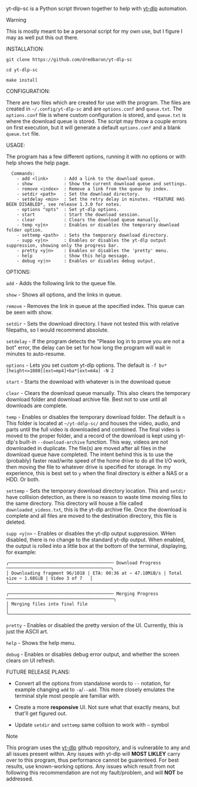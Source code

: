   yt-dlp-sc is a Python script thrown together to help with [yt-dlp](https://github.com/yt-dlp/yt-dlp) automation.

>[!WARNING]
>This is mostly meant to be a personal script for my own use, but I figure I may as well put this out there.

INSTALLATION:
  
  ```git clone https://github.com/dredbaron/yt-dlp-sc```

  ```cd yt-dlp-sc```

  ```make install```

CONFIGURATION:
  
  There are two files which are created for use with the program. The files are created in ```~/.config/yt-dlp-sc``` and are ```options.conf``` and ```queue.txt```. The ```options.conf``` file is where custom
  configuration is stored, and ```queue.txt``` is where the download queue is stored. The script may throw a couple errors on first execution, but it will generate a default ```options.conf``` and a blank ```queue.txt``` file.

USAGE:
  
  The program has a few different options, running it with no options or with help shows the help page.
```
  Commands:
    - add <link>      : Add a link to the download queue.
    - show            : Show the current download queue and settings.
    - remove <index>  : Remove a link from the queue by index.
    - setdir <path>   : Set the download directory.
    - setdelay <min>  : Set the retry delay in minutes. *FEATURE HAS BEEN DISABLED*, see release 1.3.0 for notes.
    - options "opts"  : Set yt-dlp options.
    - start           : Start the download session.
    - clear           : Clears the download queue manually.
    - temp <y|n>      : Enables or disables the temporary download folder option.
    - settemp <path>  : Sets the temporary download directory.
    - supp <y|n>      : Enables or disables the yt-dlp output suppression, showing only the progress bar.
    - pretty <y|n>    : Enables or disables the 'pretty' menu.
    - help            : Show this help message.
    - debug <y|n>     : Enables or disables debug output.
```
OPTIONS:

  ```add``` - Adds the following link to the queue file.

  ```show``` - Shows all options, and the links in queue.
  
  ```remove``` - Removes the link in queue at the specified index. This queue can be seen with show.
  
  ```setdir``` - Sets the download directory. I have not tested this with relative filepaths, so I would recommend absolute.
  
  ```setdelay``` - If the program detects the "Please log in to prove you are not a bot" error, the delay can be set for how long the program will wait in minutes to auto-resume.
  
  ```options``` - Lets you set custom yt-dlp options. The default is 
  ```-f bv*[height<=1080][ext=mp4]+ba*[ext=m4a] -N 2```
  
  ```start``` - Starts the download with whatever is in the download queue
  
  ```clear``` - Clears the download queue manually. This also clears the temporary download folder and download archive file. Best not to use until all downloads are complete.

  ```temp``` - Enables or disables the temporary download folder. The default is ```n``` This folder is located at ```~/yt-ddlp-sc/``` and houses the video, audio, and parts until the full
  video is downloaded and combined. The final video is moved to the proper folder, and a record of the download is kept using  yt-dlp's built-in ```--download-archive``` function. This way,
  videos are not downloaded in duplicate. The file(s) are moved after all files in the download queue have completed. The intent behind this is to use the (probably) faster read/write speed
  of the home drive to do all the I/O work, then moving the file to whatever drive is specified for storage. In my experience, this is best set to ```y``` when the final directory is either
  a NAS or a HDD. Or both.

  ```settemp``` - Sets the temporary download directory location. This and ```setdir``` have collision detection, as there is no reason to waste time moving files to the same directory. This
  directory will house a file called ```downloaded_videos.txt```, this is the yt-dlp archive file. Once the download is complete and all files are moved to the destination directory, this
  file is deleted.

  ```supp <y|n>``` - Enables or disables the yt-dlp output suppression. WHen disabled, there is no change to the standard yt-dlp output. When enabled, the output is rolled into a little box
  at the bottom of the terminal, displaying, for example:
  
```
╭──────────────────────────────────────── Download Progress ────────────────────────────────────────╮
│ Downloading fragment 96/1018 | ETA: 00:36 at ~ 47.10MiB/s | Total size ~ 1.68GiB | Video 3 of 7   │
╰───────────────────────────────────────────────────────────────────────────────────────────────────╯
```

```
╭──────────────────────────────────────── Merging Progress ─────────────────────────────────────────╮
│ Merging files into final file                                                                     │
╰───────────────────────────────────────────────────────────────────────────────────────────────────╯
```

  ```pretty``` - Enables or disabled the pretty version of the UI. Currently, this is just the ASCII art.
  
  ```help``` - Shows the help menu.

   ```debug``` - Enables or disables debug error output, and whether the screen clears on UI refresh.

FUTURE RELEASE PLANS:

* Convert all the options from standalone words to `--` notation, for example changing `add` to `-a`/`--add`. This more closely emulates the terminal style most people are familiar with.

* Create a more <b>responsive</b> UI. Not sure what that exactly means, but that'll get figured out.

* Update `setdir` and `settemp` same collsion to work with `~` symbol

>[!NOTE]
>This program uses the [yt-dlp](https://github.com/yt-dlp/yt-dlp) github repository, and is vulnerable to any and all issues present within. Any issues with yt-dlp will **MOST LIKLEY** carry over to this program, thus performance
>cannot be guarenteed. For best results, use known-working options. Any issues which result from not following this recommendation are not my fault/problem, and will **NOT** be addressed.
